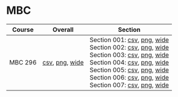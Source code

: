 # MBC

| Course | Overall | Section |
| ------ | ------- | ------- |
| MBC 296 | [csv](https://github.com/UCSD-Historical-Enrollment-Data/2024Spring/blob/main/overall/MBC%20296.csv), [png](https://raw.githubusercontent.com/UCSD-Historical-Enrollment-Data/2024Spring/main/plot_overall/MBC%20296.png), [wide](https://raw.githubusercontent.com/UCSD-Historical-Enrollment-Data/2024Spring/main/plot_overall_wide/MBC%20296.png) | Section 001: [csv](https://github.com/UCSD-Historical-Enrollment-Data/2024Spring/blob/main/section/MBC%20296_001.csv), [png](https://raw.githubusercontent.com/UCSD-Historical-Enrollment-Data/2024Spring/main/plot_section/MBC%20296_001.png), [wide](https://raw.githubusercontent.com/UCSD-Historical-Enrollment-Data/2024Spring/main/plot_section_wide/MBC%20296_001.png)<br>Section 002: [csv](https://github.com/UCSD-Historical-Enrollment-Data/2024Spring/blob/main/section/MBC%20296_002.csv), [png](https://raw.githubusercontent.com/UCSD-Historical-Enrollment-Data/2024Spring/main/plot_section/MBC%20296_002.png), [wide](https://raw.githubusercontent.com/UCSD-Historical-Enrollment-Data/2024Spring/main/plot_section_wide/MBC%20296_002.png)<br>Section 003: [csv](https://github.com/UCSD-Historical-Enrollment-Data/2024Spring/blob/main/section/MBC%20296_003.csv), [png](https://raw.githubusercontent.com/UCSD-Historical-Enrollment-Data/2024Spring/main/plot_section/MBC%20296_003.png), [wide](https://raw.githubusercontent.com/UCSD-Historical-Enrollment-Data/2024Spring/main/plot_section_wide/MBC%20296_003.png)<br>Section 004: [csv](https://github.com/UCSD-Historical-Enrollment-Data/2024Spring/blob/main/section/MBC%20296_004.csv), [png](https://raw.githubusercontent.com/UCSD-Historical-Enrollment-Data/2024Spring/main/plot_section/MBC%20296_004.png), [wide](https://raw.githubusercontent.com/UCSD-Historical-Enrollment-Data/2024Spring/main/plot_section_wide/MBC%20296_004.png)<br>Section 005: [csv](https://github.com/UCSD-Historical-Enrollment-Data/2024Spring/blob/main/section/MBC%20296_005.csv), [png](https://raw.githubusercontent.com/UCSD-Historical-Enrollment-Data/2024Spring/main/plot_section/MBC%20296_005.png), [wide](https://raw.githubusercontent.com/UCSD-Historical-Enrollment-Data/2024Spring/main/plot_section_wide/MBC%20296_005.png)<br>Section 006: [csv](https://github.com/UCSD-Historical-Enrollment-Data/2024Spring/blob/main/section/MBC%20296_006.csv), [png](https://raw.githubusercontent.com/UCSD-Historical-Enrollment-Data/2024Spring/main/plot_section/MBC%20296_006.png), [wide](https://raw.githubusercontent.com/UCSD-Historical-Enrollment-Data/2024Spring/main/plot_section_wide/MBC%20296_006.png)<br>Section 007: [csv](https://github.com/UCSD-Historical-Enrollment-Data/2024Spring/blob/main/section/MBC%20296_007.csv), [png](https://raw.githubusercontent.com/UCSD-Historical-Enrollment-Data/2024Spring/main/plot_section/MBC%20296_007.png), [wide](https://raw.githubusercontent.com/UCSD-Historical-Enrollment-Data/2024Spring/main/plot_section_wide/MBC%20296_007.png) |
